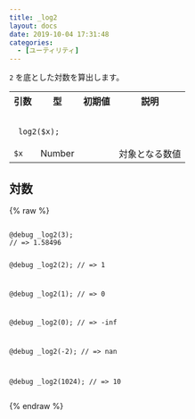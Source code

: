 ```yaml
---
title: _log2
layout: docs
date: 2019-10-04 17:31:48
categories:
  - [ユーティリティ]
---
```


`2` を底とした対数を算出します。

<table>
  <tr>
    <th>引数</th>
    <th>型</th>
    <th>初期値</th>
    <th>説明</th>
  </tr>
  <tr>
    <td colspan="4">
      <pre class="language-scss"><code>
_log2($x);
</code></pre>
    </td>
  </tr>
  <tr>
    <td><code>$x</code></td>
    <td>Number</td>
    <td></td>
    <td>対象となる数値</td>
  </tr>
</table>

## 対数

<div class="c demo">
  <div class="code">
    {% raw %}
      <pre class="language-scss"><code>
@debug _log2(3);
// => 1.58496

@debug _log2(2);
// => 1

@debug _log2(1);
// => 0

@debug _log2(0);
// => -inf

@debug _log2(-2);
// => nan

@debug _log2(1024);
// => 10
</code></pre>
    {% endraw %}
  </div>
</div>